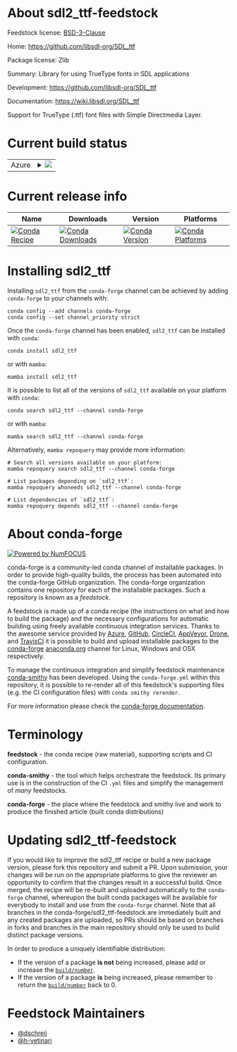 About sdl2_ttf-feedstock
========================

Feedstock license: [BSD-3-Clause](https://github.com/conda-forge/sdl2_ttf-feedstock/blob/main/LICENSE.txt)

Home: https://github.com/libsdl-org/SDL_ttf

Package license: Zlib

Summary: Library for using TrueType fonts in SDL applications

Development: https://github.com/libsdl-org/SDL_ttf

Documentation: https://wiki.libsdl.org/SDL_ttf

Support for TrueType (.ttf) font files with Simple Directmedia Layer.


Current build status
====================


<table>
    
  <tr>
    <td>Azure</td>
    <td>
      <details>
        <summary>
          <a href="https://dev.azure.com/conda-forge/feedstock-builds/_build/latest?definitionId=5807&branchName=main">
            <img src="https://dev.azure.com/conda-forge/feedstock-builds/_apis/build/status/sdl2_ttf-feedstock?branchName=main">
          </a>
        </summary>
        <table>
          <thead><tr><th>Variant</th><th>Status</th></tr></thead>
          <tbody><tr>
              <td>linux_64</td>
              <td>
                <a href="https://dev.azure.com/conda-forge/feedstock-builds/_build/latest?definitionId=5807&branchName=main">
                  <img src="https://dev.azure.com/conda-forge/feedstock-builds/_apis/build/status/sdl2_ttf-feedstock?branchName=main&jobName=linux&configuration=linux%20linux_64_" alt="variant">
                </a>
              </td>
            </tr><tr>
              <td>linux_aarch64</td>
              <td>
                <a href="https://dev.azure.com/conda-forge/feedstock-builds/_build/latest?definitionId=5807&branchName=main">
                  <img src="https://dev.azure.com/conda-forge/feedstock-builds/_apis/build/status/sdl2_ttf-feedstock?branchName=main&jobName=linux&configuration=linux%20linux_aarch64_" alt="variant">
                </a>
              </td>
            </tr><tr>
              <td>linux_ppc64le</td>
              <td>
                <a href="https://dev.azure.com/conda-forge/feedstock-builds/_build/latest?definitionId=5807&branchName=main">
                  <img src="https://dev.azure.com/conda-forge/feedstock-builds/_apis/build/status/sdl2_ttf-feedstock?branchName=main&jobName=linux&configuration=linux%20linux_ppc64le_" alt="variant">
                </a>
              </td>
            </tr><tr>
              <td>osx_64</td>
              <td>
                <a href="https://dev.azure.com/conda-forge/feedstock-builds/_build/latest?definitionId=5807&branchName=main">
                  <img src="https://dev.azure.com/conda-forge/feedstock-builds/_apis/build/status/sdl2_ttf-feedstock?branchName=main&jobName=osx&configuration=osx%20osx_64_" alt="variant">
                </a>
              </td>
            </tr><tr>
              <td>osx_arm64</td>
              <td>
                <a href="https://dev.azure.com/conda-forge/feedstock-builds/_build/latest?definitionId=5807&branchName=main">
                  <img src="https://dev.azure.com/conda-forge/feedstock-builds/_apis/build/status/sdl2_ttf-feedstock?branchName=main&jobName=osx&configuration=osx%20osx_arm64_" alt="variant">
                </a>
              </td>
            </tr><tr>
              <td>win_64</td>
              <td>
                <a href="https://dev.azure.com/conda-forge/feedstock-builds/_build/latest?definitionId=5807&branchName=main">
                  <img src="https://dev.azure.com/conda-forge/feedstock-builds/_apis/build/status/sdl2_ttf-feedstock?branchName=main&jobName=win&configuration=win%20win_64_" alt="variant">
                </a>
              </td>
            </tr>
          </tbody>
        </table>
      </details>
    </td>
  </tr>
</table>

Current release info
====================

| Name | Downloads | Version | Platforms |
| --- | --- | --- | --- |
| [![Conda Recipe](https://img.shields.io/badge/recipe-sdl2_ttf-green.svg)](https://anaconda.org/conda-forge/sdl2_ttf) | [![Conda Downloads](https://img.shields.io/conda/dn/conda-forge/sdl2_ttf.svg)](https://anaconda.org/conda-forge/sdl2_ttf) | [![Conda Version](https://img.shields.io/conda/vn/conda-forge/sdl2_ttf.svg)](https://anaconda.org/conda-forge/sdl2_ttf) | [![Conda Platforms](https://img.shields.io/conda/pn/conda-forge/sdl2_ttf.svg)](https://anaconda.org/conda-forge/sdl2_ttf) |

Installing sdl2_ttf
===================

Installing `sdl2_ttf` from the `conda-forge` channel can be achieved by adding `conda-forge` to your channels with:

```
conda config --add channels conda-forge
conda config --set channel_priority strict
```

Once the `conda-forge` channel has been enabled, `sdl2_ttf` can be installed with `conda`:

```
conda install sdl2_ttf
```

or with `mamba`:

```
mamba install sdl2_ttf
```

It is possible to list all of the versions of `sdl2_ttf` available on your platform with `conda`:

```
conda search sdl2_ttf --channel conda-forge
```

or with `mamba`:

```
mamba search sdl2_ttf --channel conda-forge
```

Alternatively, `mamba repoquery` may provide more information:

```
# Search all versions available on your platform:
mamba repoquery search sdl2_ttf --channel conda-forge

# List packages depending on `sdl2_ttf`:
mamba repoquery whoneeds sdl2_ttf --channel conda-forge

# List dependencies of `sdl2_ttf`:
mamba repoquery depends sdl2_ttf --channel conda-forge
```


About conda-forge
=================

[![Powered by
NumFOCUS](https://img.shields.io/badge/powered%20by-NumFOCUS-orange.svg?style=flat&colorA=E1523D&colorB=007D8A)](https://numfocus.org)

conda-forge is a community-led conda channel of installable packages.
In order to provide high-quality builds, the process has been automated into the
conda-forge GitHub organization. The conda-forge organization contains one repository
for each of the installable packages. Such a repository is known as a *feedstock*.

A feedstock is made up of a conda recipe (the instructions on what and how to build
the package) and the necessary configurations for automatic building using freely
available continuous integration services. Thanks to the awesome service provided by
[Azure](https://azure.microsoft.com/en-us/services/devops/), [GitHub](https://github.com/),
[CircleCI](https://circleci.com/), [AppVeyor](https://www.appveyor.com/),
[Drone](https://cloud.drone.io/welcome), and [TravisCI](https://travis-ci.com/)
it is possible to build and upload installable packages to the
[conda-forge](https://anaconda.org/conda-forge) [anaconda.org](https://anaconda.org/)
channel for Linux, Windows and OSX respectively.

To manage the continuous integration and simplify feedstock maintenance
[conda-smithy](https://github.com/conda-forge/conda-smithy) has been developed.
Using the ``conda-forge.yml`` within this repository, it is possible to re-render all of
this feedstock's supporting files (e.g. the CI configuration files) with ``conda smithy rerender``.

For more information please check the [conda-forge documentation](https://conda-forge.org/docs/).

Terminology
===========

**feedstock** - the conda recipe (raw material), supporting scripts and CI configuration.

**conda-smithy** - the tool which helps orchestrate the feedstock.
                   Its primary use is in the construction of the CI ``.yml`` files
                   and simplify the management of *many* feedstocks.

**conda-forge** - the place where the feedstock and smithy live and work to
                  produce the finished article (built conda distributions)


Updating sdl2_ttf-feedstock
===========================

If you would like to improve the sdl2_ttf recipe or build a new
package version, please fork this repository and submit a PR. Upon submission,
your changes will be run on the appropriate platforms to give the reviewer an
opportunity to confirm that the changes result in a successful build. Once
merged, the recipe will be re-built and uploaded automatically to the
`conda-forge` channel, whereupon the built conda packages will be available for
everybody to install and use from the `conda-forge` channel.
Note that all branches in the conda-forge/sdl2_ttf-feedstock are
immediately built and any created packages are uploaded, so PRs should be based
on branches in forks and branches in the main repository should only be used to
build distinct package versions.

In order to produce a uniquely identifiable distribution:
 * If the version of a package **is not** being increased, please add or increase
   the [``build/number``](https://docs.conda.io/projects/conda-build/en/latest/resources/define-metadata.html#build-number-and-string).
 * If the version of a package **is** being increased, please remember to return
   the [``build/number``](https://docs.conda.io/projects/conda-build/en/latest/resources/define-metadata.html#build-number-and-string)
   back to 0.

Feedstock Maintainers
=====================

* [@dschreij](https://github.com/dschreij/)
* [@h-vetinari](https://github.com/h-vetinari/)

